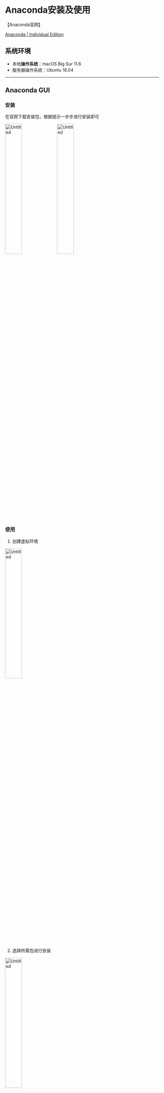 # Anaconda安装及使用



【Anaconda官网】

[Anaconda | Individual Edition](https://www.anaconda.com/products/individual#Downloads)



## 系统环境

- 本地**操作系统**：macOS Big Sur 11.6
- 服务器操作系统：Ubuntu 18.04

---

## Anaconda GUI

### 安装

在官网下载安装包，根据提示一步步进行安装即可

<img src="https://s3.us-west-2.amazonaws.com/secure.notion-static.com/22f62a76-d2b2-440e-a4d8-2b4b82314cc1/Untitled.png?X-Amz-Algorithm=AWS4-HMAC-SHA256&X-Amz-Credential=AKIAT73L2G45O3KS52Y5%2F20210926%2Fus-west-2%2Fs3%2Faws4_request&X-Amz-Date=20210926T033750Z&X-Amz-Expires=86400&X-Amz-Signature=20a59ef6b536a5b28def7150915ed5e162bbc396939f5a947f64eabac930420e&X-Amz-SignedHeaders=host&response-content-disposition=filename%20%3D%22Untitled.png%22" alt="Untitled" width=" 33%;" />

<img src="https://s3.us-west-2.amazonaws.com/secure.notion-static.com/04546423-98e1-4f4e-918a-d3951f4e0ba7/Untitled.png?X-Amz-Algorithm=AWS4-HMAC-SHA256&X-Amz-Credential=AKIAT73L2G45O3KS52Y5%2F20210926%2Fus-west-2%2Fs3%2Faws4_request&X-Amz-Date=20210926T033812Z&X-Amz-Expires=86400&X-Amz-Signature=f36d3c0e22ce5fb2e334658d7c48a82f2a10c49fdef974442f800b217ae6d1d0&X-Amz-SignedHeaders=host&response-content-disposition=filename%20%3D%22Untitled.png%22" alt="Untitled" width=" 33%;" />

### 使用

1. 创建虚拟环境

<img src="https://s3.us-west-2.amazonaws.com/secure.notion-static.com/9c9da921-e3fb-4fae-b770-c6b3615e077f/Untitled.png?X-Amz-Algorithm=AWS4-HMAC-SHA256&X-Amz-Credential=AKIAT73L2G45O3KS52Y5%2F20210926%2Fus-west-2%2Fs3%2Faws4_request&X-Amz-Date=20210926T033837Z&X-Amz-Expires=86400&X-Amz-Signature=6fcbf15259ec39376d5fec1f440f9d1998a158a377c7b38a7d0b0cd5effba348&X-Amz-SignedHeaders=host&response-content-disposition=filename%20%3D%22Untitled.png%22" alt="Untitled" width="33%;" />

2. 选择所需包进行安装

<img src="https://s3.us-west-2.amazonaws.com/secure.notion-static.com/40d21acf-044f-4a29-a3ce-0d5beddbcbeb/Untitled.png?X-Amz-Algorithm=AWS4-HMAC-SHA256&X-Amz-Credential=AKIAT73L2G45O3KS52Y5%2F20210926%2Fus-west-2%2Fs3%2Faws4_request&X-Amz-Date=20210926T033847Z&X-Amz-Expires=86400&X-Amz-Signature=daa7e9a1d4f16b4c60c2436f5de77349a7446060c80a2894a76c1dc0b5ffbeb4&X-Amz-SignedHeaders=host&response-content-disposition=filename%20%3D%22Untitled.png%22" alt="Untitled" width="33%;" />

3. 在IDE中使用虚拟环境进行测试

> 需要安装`ipykernel`

<img src="https://s3.us-west-2.amazonaws.com/secure.notion-static.com/3cb8f0ff-5459-4919-9de8-0b7ff93764de/Untitled.png?X-Amz-Algorithm=AWS4-HMAC-SHA256&X-Amz-Credential=AKIAT73L2G45O3KS52Y5%2F20210926%2Fus-west-2%2Fs3%2Faws4_request&X-Amz-Date=20210926T033911Z&X-Amz-Expires=86400&X-Amz-Signature=b59a152991ee53030695fd2e13b99a8a85fdc10d0d3c810d901b290676a36f73&X-Amz-SignedHeaders=host&response-content-disposition=filename%20%3D%22Untitled.png%22" alt="Untitled" width="33%;" />

<img src="https://s3.us-west-2.amazonaws.com/secure.notion-static.com/f25dfacf-76d7-4967-9f28-20a1cb8d64da/Untitled.png?X-Amz-Algorithm=AWS4-HMAC-SHA256&X-Amz-Credential=AKIAT73L2G45O3KS52Y5%2F20210926%2Fus-west-2%2Fs3%2Faws4_request&X-Amz-Date=20210926T033932Z&X-Amz-Expires=86400&X-Amz-Signature=5c34efee74ce09ca308816e4ecd9077d56a4ed8236731152983520ee7a64d227&X-Amz-SignedHeaders=host&response-content-disposition=filename%20%3D%22Untitled.png%22" alt="Untitled" width="33%;" />

4. 删除虚拟环境

<img src="https://s3.us-west-2.amazonaws.com/secure.notion-static.com/c85e2f91-6054-4001-a229-3cc10f83c99e/Untitled.png?X-Amz-Algorithm=AWS4-HMAC-SHA256&X-Amz-Credential=AKIAT73L2G45O3KS52Y5%2F20210926%2Fus-west-2%2Fs3%2Faws4_request&X-Amz-Date=20210926T033943Z&X-Amz-Expires=86400&X-Amz-Signature=c076a686bdcaf07237c0e949071a315701113213c7043355a53900c5b274e1fb&X-Amz-SignedHeaders=host&response-content-disposition=filename%20%3D%22Untitled.png%22" alt="Untitled" width="33%;" />

---

## Anaconda 命令行

### 安装

1. 在官网下载Anaconda安装包
2. 按照官网建议通过SHA-256验证数据的正确性

    ```bash
    sha256sum /path/filename
    ```

3. 运行shell脚本
4. 根据提示进行安装
5. 写入环境变量
6. 最后通过`conda —version`验证是否安装成功

> 由于服务器上之前已经安装好Anaconda，这里不再展示安装步骤截图

### 使用

```bash
# 创建虚拟环境
conda create -n [env_name]

# 查看所有环境信息
conda info --envs

# 激活某个环境
conda activate [env_name]

# 退出激活的环境
conda deactivate

# 删除某个环境
conda remove -n [env_name] --all
```

下图为在Ubuntu下的实际操作：

<img src="https://s3.us-west-2.amazonaws.com/secure.notion-static.com/177f14e0-54df-4a58-a8e5-03927bb1dd1b/2d139ec1110010c1ce68b1dc3f6a9b65.png?X-Amz-Algorithm=AWS4-HMAC-SHA256&X-Amz-Credential=AKIAT73L2G45O3KS52Y5%2F20210926%2Fus-west-2%2Fs3%2Faws4_request&X-Amz-Date=20210926T033956Z&X-Amz-Expires=86400&X-Amz-Signature=091d1eb448dbd7649480b2df0523be89c0fbae81d811a654662d5f51bb73a16e&X-Amz-SignedHeaders=host&response-content-disposition=filename%20%3D%222d139ec1110010c1ce68b1dc3f6a9b65.png%22" alt="2d139ec1110010c1ce68b1dc3f6a9b65.png" width=" 50%;" />

<img src="https://s3.us-west-2.amazonaws.com/secure.notion-static.com/8117d330-51ef-4f70-a377-b98e9bcae801/273008e3d2bccaa9002b389578fd9661.png?X-Amz-Algorithm=AWS4-HMAC-SHA256&X-Amz-Credential=AKIAT73L2G45O3KS52Y5%2F20210926%2Fus-west-2%2Fs3%2Faws4_request&X-Amz-Date=20210926T034006Z&X-Amz-Expires=86400&X-Amz-Signature=2f056de0588c97b466f5de27690800e5932f574480d5eeb171fffb38d2777a38&X-Amz-SignedHeaders=host&response-content-disposition=filename%20%3D%22273008e3d2bccaa9002b389578fd9661.png%22" alt="273008e3d2bccaa9002b389578fd9661.png" width="50%;" />

<img src="https://s3.us-west-2.amazonaws.com/secure.notion-static.com/8e69c9da-3058-4f4d-aefb-57ec38e4e735/9666e3ea2098f32288bbfdfd2c3b8836.png?X-Amz-Algorithm=AWS4-HMAC-SHA256&X-Amz-Credential=AKIAT73L2G45O3KS52Y5%2F20210926%2Fus-west-2%2Fs3%2Faws4_request&X-Amz-Date=20210926T034015Z&X-Amz-Expires=86400&X-Amz-Signature=8bc144b0c0f55b08433e72a773dbcf5b35aa9e5313aa7fed4ed4f40cf9bcd0eb&X-Amz-SignedHeaders=host&response-content-disposition=filename%20%3D%229666e3ea2098f32288bbfdfd2c3b8836.png%22" alt="9666e3ea2098f32288bbfdfd2c3b8836.png" width="50%;" />

---

## Anaconda配置CV所需环境

由于最新版的anaconda默认python版本是3.8导致opencv不支持，因此首先把conda的python版本降为3.7

```bash
conda install python=3.7 anaconda=custom
```

之后创建虚拟环境并安装所需python包

```bash
conda create -n cv
conda activate cv
conda install opencv, numpy, matplotlib
```

<img src="https://s3.us-west-2.amazonaws.com/secure.notion-static.com/ab7fc463-1c78-4b88-b137-a3ad8110354f/Untitled.png?X-Amz-Algorithm=AWS4-HMAC-SHA256&X-Amz-Credential=AKIAT73L2G45O3KS52Y5%2F20210926%2Fus-west-2%2Fs3%2Faws4_request&X-Amz-Date=20210926T034024Z&X-Amz-Expires=86400&X-Amz-Signature=e2dc7a184694e524051112b6c39165e68bf75b2607f56b6ad734280279b93b15&X-Amz-SignedHeaders=host&response-content-disposition=filename%20%3D%22Untitled.png%22" alt="Untitled" width="50%;" />